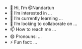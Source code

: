 - 👋 Hi, I’m @Nandartun
- 👀 I’m interested in ...
- 🌱 I’m currently learning ...
- 💞️ I’m looking to collaborate on ...
- 📫 How to reach me ...
- 😄 Pronouns: ...
- ⚡ Fun fact: ...

<!---
Nandartun/Nandartun is a ✨ special ✨ repository because its `README.md` (this file) appears on your GitHub profile.
You can click the Preview link to take a look at your changes.
--->
